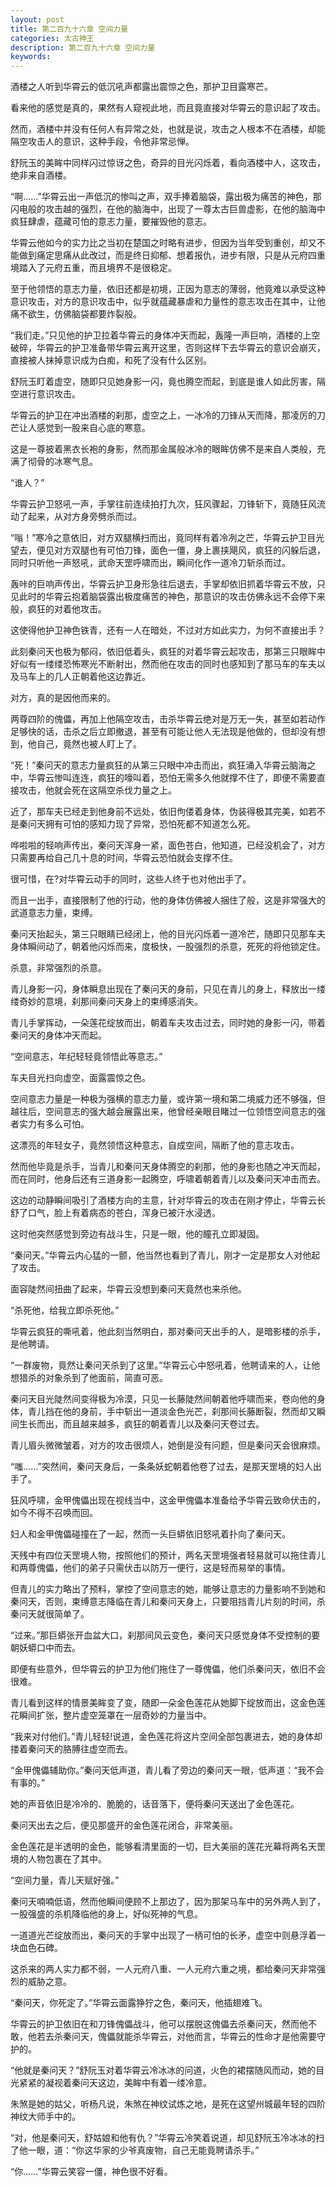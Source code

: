 ```yaml
---
layout: post
title: 第二百九十六章 空间力量
categories: 太古神王
description: 第二百九十六章 空间力量
keywords:
---
```


酒楼之人听到华霄云的低沉吼声都露出震惊之色，那护卫目露寒芒。

看来他的感觉是真的，果然有人窥视此地，而且竟直接对华霄云的意识起了攻击。

然而，酒楼中并没有任何人有异常之处，也就是说，攻击之人根本不在酒楼，却能隔空攻击人的意识，这种手段，令他非常忌惮。

舒阮玉的美眸中同样闪过惊讶之色，奇异的目光闪烁着，看向酒楼中人，这攻击，绝非来自酒楼。

“啊……”华霄云出一声低沉的惨叫之声，双手捧着脑袋，露出极为痛苦的神色，那闪电般的攻击越的强烈，在他的脑海中，出现了一尊太古巨兽虚影，在他的脑海中疯狂肆虐，蕴藏可怕的意志力量，要摧毁他的意志。

华霄云他如今的实力比之当初在楚国之时略有进步，但因为当年受到重创，却又不能做到痛定思痛从此改过，而是终日抑郁、想着报仇，进步有限，只是从元府四重境踏入了元府五重，而且境界不是很稳定。

至于他领悟的意志力量，依旧还都是初境，正因为意志的薄弱，他竟难以承受这种意识攻击，对方的意识攻击中，似乎就蕴藏暴虐和力量性的意志攻击在其中，让他痛不欲生，仿佛脑袋都要炸裂般。

“我们走。”只见他的护卫拉着华霄云的身体冲天而起，轰隆一声巨响，酒楼的上空破碎，华霄云的护卫准备带华霄云离开这里，否则这样下去华霄云的意识会崩灭，直接被人抹掉意识成为白痴，和死了没有什么区别。

舒阮玉盯着虚空，随即只见她身影一闪，竟也腾空而起，到底是谁人如此厉害，隔空进行意识攻击。

华霄云的护卫在冲出酒楼的刹那，虚空之上，一冰冷的刀锋从天而降，那凌厉的刀芒让人感觉到一股来自心底的寒意。

这是一尊披着黑衣长袍的身影，然而那金属般冰冷的眼眸仿佛不是来自人类般，充满了彻骨的冰寒气息。

“谁人？”

华霄云护卫怒吼一声，手掌往前连续拍打九次，狂风骤起，刀锋斩下，竟随狂风流动了起来，从对方身旁劈杀而过。

“嗡！”寒冷之意依旧，对方双腿横扫而出，竟同样有着冷冽之芒，华霄云护卫目光望去，便见对方双腿也有可怕刀锋，面色一僵，身上裹挟飓风，疯狂的闪躲后退，同时只听他一声怒吼，武命天罡呼啸而出，瞬间化作一道冷刀斩杀而过。

轰咔的巨响声传出，华霄云护卫身形急往后退去，手掌却依旧抓着华霄云不放，只见此时的华霄云抱着脑袋露出极度痛苦的神色，那意识的攻击仿佛永远不会停下来般，疯狂的对着他攻击。

这使得他护卫神色铁青，还有一人在暗处，不过对方如此实力，为何不直接出手？

此刻秦问天也极为郁闷，依旧低着头，疯狂的对着华霄云起攻击，那第三只眼眸中好似有一缕缕恐怖寒光不断射出，然而他在攻击的同时也感知到了那马车的车夫以及马车上的几人正朝着他这边靠近。

对方，真的是因他而来的。

两尊四阶的傀儡，再加上他隔空攻击，击杀华霄云绝对是万无一失，甚至如若动作足够快的话，击杀之后立即撤退，甚至有可能让他人无法现是他做的，但却没有想到，他自己，竟然也被人盯上了。

“死！”秦问天的意志力量疯狂的从第三只眼中冲击而出，疯狂涌入华霄云脑海之中，华霄云惨叫连连，疯狂的嚎叫着，恐怕无需多久他就撑不住了，即便不需要直接攻击，他就会死在这隔空杀伐力量之上。

近了，那车夫已经走到他身前不远处，依旧佝偻着身体，伪装得极其完美，如若不是秦问天拥有可怕的感知力现了异常，恐怕死都不知道怎么死。

哗啦啦的轻响声传出，秦问天浑身一紧，面色苍白，他知道，已经没机会了，对方只需要再给自己几十息的时间，华霄云恐怕就会支撑不住。

很可惜，在?对华霄云动手的同时，这些人终于也对他出手了。

而且一出手，直接限制了他的行动，他的身体仿佛被人捆住了般，这是非常强大的武道意志力量，束缚。

秦问天抬起头，第三只眼睛已经闭上，他的目光闪烁着一道冷芒，随即只见那车夫身体瞬间动了，朝着他闪烁而来，度极快，一股强烈的杀意，死死的将他锁定住。

杀意，非常强烈的杀意。

青儿身影一闪，身体瞬息出现在了秦问天的身前，只见在青儿的身上，释放出一缕缕奇妙的意境，刹那间秦问天身上的束缚感消失。

青儿手掌挥动，一朵莲花绽放而出，朝着车夫攻击过去，同时她的身影一闪，带着秦问天的身体冲天而起。

“空间意志，年纪轻轻竟领悟此等意志。”

车夫目光扫向虚空，面露震惊之色。

空间意志力量是一种极为强横的意志力量，或许第一境和第二境威力还不够强，但越往后，空间意志的强大越会展露出来，他曾经亲眼目睹过一位领悟空间意志的强者实力有多么可怕。

这漂亮的年轻女子，竟然领悟这种意志，自成空间，隔断了他的意志攻击。

然而他毕竟是杀手，当青儿和秦问天身体腾空的刹那，他的身影也随之冲天而起，而在同时，他身后还有三道身影一起腾空，呼啸着朝着青儿以及秦问天冲击而去。

这边的动静瞬间吸引了酒楼方向的主意，针对华霄云的攻击在刚才停止，华霄云长舒了口气，脸上有着病态的苍白，浑身已被汗水浸透。

这时他突然感觉到旁边有战斗生，只是一眼，他的瞳孔立即凝固。

“秦问天。”华霄云内心猛的一颤，他当然也看到了青儿，刚才一定是那女人对他起了攻击。

面容陡然间扭曲了起来，华霄云没想到秦问天竟然也来杀他。

“杀死他，给我立即杀死他。”

华霄云疯狂的嘶吼着，他此刻当然明白，那对秦问天出手的人，是暗影楼的杀手，是他聘请。

“一群废物，竟然让秦问天杀到了这里。”华霄云心中怒吼着，他聘请来的人，让他想猎杀的对象杀到了他面前，简直可恶。

秦问天目光陡然间变得极为冷漠，只见一长藤陡然间朝着他呼啸而来，卷向他的身体，青儿挡在他的身前，手中斩出一道淡金色光芒，刹那间长藤断裂，然而却又瞬间生长而出，而且越来越多，疯狂的朝着青儿以及秦问天卷过去。

青儿眉头微微皱着，对方的攻击很烦人，她倒是没有问题，但是秦问天会很麻烦。

“嗤……”突然间，秦问天身后，一条条妖蛇朝着他卷了过去，是那天罡境的妇人出手了。

狂风呼啸，金甲傀儡出现在视线当中，这金甲傀儡本准备给予华霄云致命伏击的，如今不得不召唤而回。

妇人和金甲傀儡碰撞在了一起，然而一头巨蟒依旧怒吼着扑向了秦问天。

天残中有四位天罡境人物，按照他们的预计，两名天罡境强者轻易就可以拖住青儿和两尊傀儡，他们的弟子只需伏击以防万一便行，这是轻而易举的事情。

但青儿的实力略出了预料，掌控了空间意志的她，能够让意志的力量影响不到她和秦问天，否则，束缚意志降临在青儿和秦问天身上，只要阻挡青儿片刻的时间，杀秦问天就很简单了。

“过来。”那巨蟒张开血盆大口，刹那间风云变色，秦问天只感觉身体不受控制的要朝妖蟒口中而去。

即便有些意外，但华霄云的护卫为他们拖住了一尊傀儡，他们杀秦问天，依旧不会很难。

青儿看到这样的情景美眸变了变，随即一朵金色莲花从她脚下绽放而出，这金色莲花瞬间扩张，整片虚空笼罩在一层奇妙的力量当中。

“我来对付他们。”青儿轻轻!说道，金色莲花将这片空间全部包裹进去，她的身体却搂着秦问天的胳膊往虚空而去。

“金甲傀儡辅助你。”秦问天低声道，青儿看了旁边的秦问天一眼，低声道：“我不会有事的。”

她的声音依旧是冷冷的、脆脆的，话音落下，便将秦问天送出了金色莲花。

秦问天出去之后，便见那盛开的金色莲花闭合，非常美丽。

金色莲花是半透明的金色，能够看清里面的一切，巨大美丽的莲花光幕将两名天罡境的人物包裹在了其中。

“空间力量，青儿天赋好强。”

秦问天喃喃低语，然而他瞬间便顾不上那边了，因为那架马车中的另外两人到了，一股强盛的杀机降临他的身上，好似死神的气息。

一道道光芒绽放而出，秦问天的手掌中出现了一柄可怕的长矛，虚空中则悬浮着一块血色石碑。

这杀来的两人实力都不弱，一人元府八重、一人元府六重之境，都给秦问天非常强烈的威胁之意。

“秦问天，你死定了。”华霄云面露狰狞之色，秦问天，他插翅难飞。

华霄云的护卫依旧在和刀锋傀儡战斗，他可以摆脱这傀儡去杀秦问天，然而他不敢，他若去杀秦问天，傀儡就能杀华霄云，对他而言，华霄云的性命才是他需要守护的。

“他就是秦问天？”舒阮玉对着华霄云冷冰冰的问道，火色的裙摆随风而动，她的目光紧紧的凝视着秦问天这边，美眸中有着一缕冷意。

朱煞是她的姑父，听杨凡说，朱煞在神纹试炼之地，是死在这望州城最年轻的四阶神纹大师手中的。

“对，他是秦问天，舒姑娘和他有仇？”华霄云冷笑着说道，却见舒阮玉冷冰冰的扫了他一眼，道：“你这华家的少爷真废物，自己无能竟聘请杀手。”

“你……”华霄云笑容一僵，神色很不好看。

